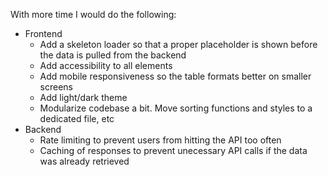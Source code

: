 With more time I would do the following:
- Frontend
    - Add a skeleton loader so that a proper placeholder is shown before the data is pulled from the backend
    - Add accessibility to all elements
    - Add mobile responsiveness so the table formats better on smaller screens
    - Add light/dark theme
    - Modularize codebase a bit. Move sorting functions and styles to a dedicated file, etc
- Backend
    - Rate limiting to prevent users from hitting the API too often
    - Caching of responses to prevent unecessary API calls if the data was already retrieved